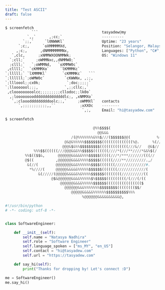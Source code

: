 ```yaml
---
title: "Test ASCII"
draft: false
---
```


```python
$ screenfetch
            ```                             tasyadew@my
          `,,`      ,;cc;`                  ----------
        `;;,`     `l0NWWKl`                 Uptime: "23 years"
      `;c;,      `oXMMMMMXd,                Position: "Selangor, Malaysia"
     ,;c;,      ,dNMMMMMMMNx,               Languages: ["Python", "C#", "C++", "Java", "JavaScript"]
   `,clc,      ;xNMMWXOONMMWk;              OS: "Windows 11"
  `;cll;`     ;oWMMNxc,,dNMMWO;`            
  ;clll;`   `;oWMMNd,   `oXMMW0c`           
 ,cllll;`  `cKMMMXo`     `lKMMMKc`          
`;lllll;` `lXMMMKl`       `cKMMMKc`   ```   
`;llllll;`;oWMW0c`         `cKWWNx, ,;;,    
`;llloool;;cx0k;            `;doc;;;;;`     
`;llooooool;;;,            `,;;cllc;,`      
 ,clooooooooolcc;;;;;;;;;cllodoc;;lk0o`     
  ,;looooooooddddddddddddddlc;, ,xNMMXo`    
   `,;clooodddddddddoolc;;,`     ;oWMMXl`   contacts
      `,;;;;;;;;;;;,,``           ;xXXOc    --------
                                   `,;,     Email: "hi@tasyadew.com"
```

```python
$ screenfetch

                                        @%%$$$$(                                tasyadew@my
                                          @@&&&                                 ----------
                              /(@%%%%%%%&%%$///($$$$$$@@(            %(*/(&     Uptime: "23 years"
                           @&@&%%%%%$$$$$$$$((((((((((((((%@.      %(//(        Position: "Selangor, Malaysia"
                          @@@&$&%%$$$$$$$$$(((((((((((((///&//   @&$//          Languages: ["Python", "C#", "C++", "Java", "JavaScript"]
             %%%$$((((((///@@@&&&%%$$$$$(((((((////*(///**////*&&%$(/           OS: "Windows 11"
         %%$(($$&,      @@@@@@&&&&&%%%$$$$$(((((///*/***///////(((//            
         @$((          ,@@@@@@&&&&%%%%$$$$$((((((////**/////////.,/             
          &(//(        @@@@@@@&&&%%%%%%$$$$(((((((//////////////#.              
           *%////(     @@@@@&&&&&%%%%%$$$$$$(((((((/////////////(               
               &(/////(@@@@@&&&&&%&%%%%$$$$$$((((((((//////////((               
                     @$&@@@@@@&&&&%%%%%$%$$$$$(((((((((/(///(/((                
                         @@@@@@&&&&%%%%%$$$$$$(((((((((((((((($                 
                           @@@@@@&&&%%%%%%%$$$$$$$$(((((((($$/                  contacts
                              @@@@@&&&&&%%%%%%$$$$$$$$$$%%%                     --------
                                   %@@@@@@&&&&&&&&&&@,                          Email: "hi@tasyadew.com"

```

```python
#!/usr/bin/python
# -*- coding: utf-8 -*-


class SoftwareEngineer:

    def __init__(self):
        self.name = "Natasya Nadhira"
        self.role = "Software Engineer"
        self.language_spoken = ["ms_MY", "en_US"]
        self.contact = "hi@tasyadew.com"
        self.url = "https://tasyadew.com"

    def say_hi(self):
        print("Thanks for dropping by! Let's connect :D")

me = SoftwareEngineer()
me.say_hi()

```
